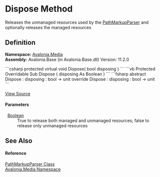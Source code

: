 # Dispose Method


Releases the unmanaged resources used by the <a href="T_Avalonia_Media_PathMarkupParser">PathMarkupParser</a> and optionally releases the managed resources



## Definition
**Namespace:** <a href="N_Avalonia_Media">Avalonia.Media</a>  
**Assembly:** Avalonia.Base (in Avalonia.Base.dll) Version: 11.2.0

<Tabs groupId="api-code-preview">
<TabItem value="csharp" label="C#">
```csharp
protected virtual void Dispose(
	bool disposing
)
```
</TabItem>
<TabItem value="vb" label="VB">
```vb
Protected Overridable Sub Dispose ( 
	disposing As Boolean
)
```
</TabItem>
<TabItem value="fsharp" label="F#">
```fsharp
abstract Dispose : 
        disposing : bool -> unit 
override Dispose : 
        disposing : bool -> unit 
```
</TabItem>
</Tabs>



<a href="https://github.com/AvaloniaUI/Avalonia/tree/master/src/Avalonia.Base/Media/PathMarkupParser.cs#L75" title="View the source code">View Source</a>



#### Parameters
<dl><dt>  <a href="https://learn.microsoft.com/dotnet/api/system.boolean" target="_blank" rel="noopener noreferrer">Boolean</a></dt><dd>True to release both managed and unmanaged resources; false to release only unmanaged resources</dd></dl>

## See Also


#### Reference
<a href="T_Avalonia_Media_PathMarkupParser">PathMarkupParser Class</a>  
<a href="N_Avalonia_Media">Avalonia.Media Namespace</a>  
